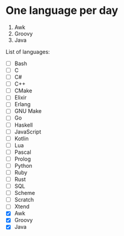 # One language per day

1. Awk
2. Groovy
3. Java

List of languages:

- [ ] Bash
- [ ] C
- [ ] C#
- [ ] C++
- [ ] CMake
- [ ] Elixir
- [ ] Erlang
- [ ] GNU Make
- [ ] Go
- [ ] Haskell
- [ ] JavaScript
- [ ] Kotlin
- [ ] Lua
- [ ] Pascal
- [ ] Prolog
- [ ] Python
- [ ] Ruby
- [ ] Rust
- [ ] SQL
- [ ] Scheme
- [ ] Scratch
- [ ] Xtend
- [X] Awk
- [X] Groovy
- [X] Java
